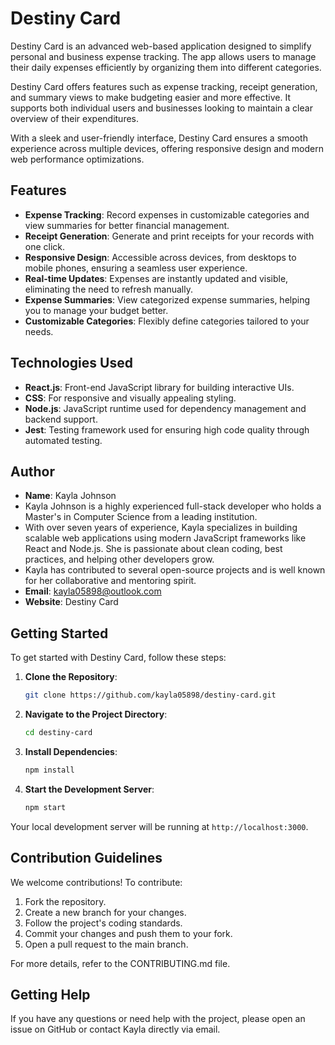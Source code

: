 # Destiny Card

Destiny Card is an advanced web-based application designed to simplify personal and business expense tracking. The app allows users to manage their daily expenses efficiently by organizing them into different categories. 

Destiny Card offers features such as expense tracking, receipt generation, and summary views to make budgeting easier and more effective. It supports both individual users and businesses looking to maintain a clear overview of their expenditures. 

With a sleek and user-friendly interface, Destiny Card ensures a smooth experience across multiple devices, offering responsive design and modern web performance optimizations.

## Features
- **Expense Tracking**: Record expenses in customizable categories and view summaries for better financial management.
- **Receipt Generation**: Generate and print receipts for your records with one click.
- **Responsive Design**: Accessible across devices, from desktops to mobile phones, ensuring a seamless user experience.
- **Real-time Updates**: Expenses are instantly updated and visible, eliminating the need to refresh manually.
- **Expense Summaries**: View categorized expense summaries, helping you to manage your budget better.
- **Customizable Categories**: Flexibly define categories tailored to your needs.

## Technologies Used
- **React.js**: Front-end JavaScript library for building interactive UIs.
- **CSS**: For responsive and visually appealing styling.
- **Node.js**: JavaScript runtime used for dependency management and backend support.
- **Jest**: Testing framework used for ensuring high code quality through automated testing.

## Author
- **Name**: Kayla Johnson  
- Kayla Johnson is a highly experienced full-stack developer who holds a Master's in Computer Science from a leading institution.
- With over seven years of experience, Kayla specializes in building scalable web applications using modern JavaScript frameworks like React and Node.js. She is passionate about clean 
  coding, best practices, and helping other developers grow.
- Kayla has contributed to several open-source projects and is well known for her collaborative and mentoring spirit.
- **Email**: kayla05898@outlook.com
- **Website**: Destiny Card

## Getting Started
To get started with Destiny Card, follow these steps:

1. **Clone the Repository**:
    ```bash
    git clone https://github.com/kayla05898/destiny-card.git
    ```

2. **Navigate to the Project Directory**:
    ```bash
    cd destiny-card
    ```

3. **Install Dependencies**:
    ```bash
    npm install
    ```

4. **Start the Development Server**:
    ```bash
    npm start
    ```

Your local development server will be running at `http://localhost:3000`.

## Contribution Guidelines
We welcome contributions! To contribute:

1. Fork the repository.
2. Create a new branch for your changes.
3. Follow the project's coding standards.
4. Commit your changes and push them to your fork.
5. Open a pull request to the main branch.

For more details, refer to the CONTRIBUTING.md file.

## Getting Help
If you have any questions or need help with the project, please open an issue on GitHub or contact Kayla directly via email.
